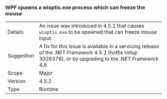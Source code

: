 ### WPF spawns a wisptis.exe process which can freeze the mouse


|   |   |
|---|---|
|Details|An issue was introduced in 4.5.2 that causes <code>wisptis.exe</code> to be spawned that can freeze mouse input.|
|Suggestion|A fix for this issue is available in a servicing release of the .NET Framework 4.5.2 (hotfix rollup 3026376), or by upgrading to the .NET Framework 4.6|
|Scope|Major|
|Version|4.5.2|
|Type|Runtime|

